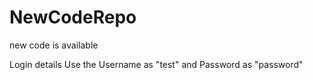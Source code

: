 # NewCodeRepo
new code is available

Login details
Use the Username as "test"
and Password as "password"
